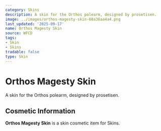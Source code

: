 ```yaml
---
category: Skins
description: A skin for the Orthos polearm, designed by prosetisen.
image: ../images/orthos-magesty-skin-68a36aa4a4.png
last_updated: '2025-09-17'
name: Orthos Magesty Skin
source: WFCD
tags:
- Skin
- Skins
tradable: false
type: Skin
---
```


# Orthos Magesty Skin

A skin for the Orthos polearm, designed by prosetisen.

## Cosmetic Information

**Orthos Magesty Skin** is a skin cosmetic item for Skins.

